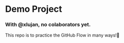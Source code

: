 # Demo Project

### With @xlujan, no colaborators yet. 

This repo is to practice the GitHub Flow in many ways!:tada:
